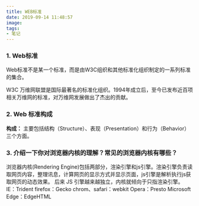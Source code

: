 ```yaml
---
title: WEB标准
date: 2019-09-14 11:48:57
image: 
tags:
- 笔记
---
```

### 1. Web标准
Web标准不是某一个标准，而是由W3C组织和其他标准化组织制定的一系列标准的集合。

W3C 万维网联盟是国际最著名的标准化组织。1994年成立后，至今已发布近百项相关万维网的标准，对万维网发展做出了杰出的贡献。

### 2. Web 标准构成
**构成：** 主要包括结构（Structure）、表现（Presentation）和行为（Behavior）三个方面。

### 3. 介绍一下你对浏览器内核的理解？常见的浏览器内核有哪些？
浏览器内核(Rendering Engine)包括两部分，渲染引擎和js引擎。渲染引擎负责读取网页内容，整理讯息，计算网页的显示方式并显示页面，js引擎是解析执行js获取网页的动态效果。 后来 JS 引擎越来越独立，内核就倾向于只指渲染引擎。
IE：Trident 
firefox：Gecko 
chrom、safari：webkit 
Opera：Presto 
Microsoft Edge：EdgeHTML
